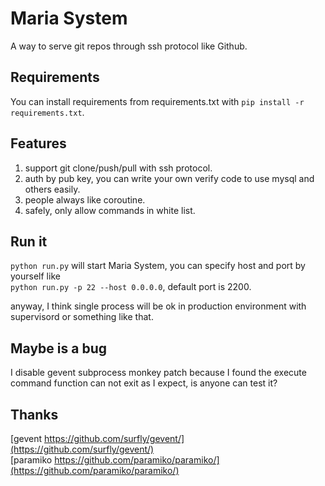 Maria System
=============

A way to serve git repos through ssh protocol like Github.

## Requirements

You can install requirements from requirements.txt with ``pip install -r requirements.txt``.

## Features

1. support git clone/push/pull with ssh protocol.
2. auth by pub key, you can write your own verify code to use mysql and others easily.
3. people always like coroutine.
4. safely, only allow commands in white list.

## Run it

``python run.py`` will start Maria System, you can specify host and port by yourself like  
``python run.py -p 22 --host 0.0.0.0``, default port is 2200.

anyway, I think single process will be ok in production environment with supervisord or something like that.

## Maybe is a bug

I disable gevent subprocess monkey patch because I found the execute command function can not exit as I expect, is anyone can test it?

## Thanks

[gevent https://github.com/surfly/gevent/](https://github.com/surfly/gevent/)  
[paramiko https://github.com/paramiko/paramiko/](https://github.com/paramiko/paramiko/)  

